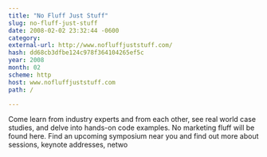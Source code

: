 ```yaml
---
title: "No Fluff Just Stuff"
slug: no-fluff-just-stuff
date: 2008-02-02 23:32:44 -0600
category: 
external-url: http://www.nofluffjuststuff.com/
hash: dd68cb3dfbe124c978f364104265ef5c
year: 2008
month: 02
scheme: http
host: www.nofluffjuststuff.com
path: /

---
```


Come learn from industry experts and from each other, see real world case studies, and delve into hands-on code examples. No marketing fluff will be found here. Find an upcoming symposium near you and find out more about sessions, keynote addresses, netwo
